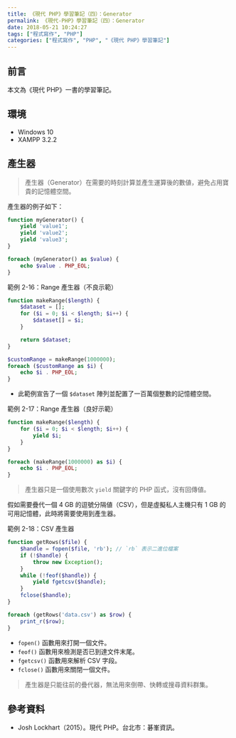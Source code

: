 ```yaml
---
title: 《現代 PHP》學習筆記（四）：Generator
permalink: 《現代-PHP》學習筆記（四）：Generator
date: 2018-05-21 10:24:27
tags: ["程式寫作", "PHP"]
categories: ["程式寫作", "PHP", "《現代 PHP》學習筆記"]
---
```


## 前言

本文為《現代 PHP》一書的學習筆記。

## 環境

- Windows 10
- XAMPP 3.2.2

## 產生器

> 產生器（Generator）在需要的時刻計算並產生運算後的數値，避免占用寶貴的記憶體空間。

產生器的例子如下：

```PHP
function myGenerator() {
    yield 'value1';
    yield 'value2';
    yield 'value3';
}

foreach (myGenerator() as $value) {
    echo $value . PHP_EOL;
}
```

範例 2-16：Range 產生器（不良示範）

```PHP
function makeRange($length) {
    $dataset = [];
    for ($i = 0; $i < $length; $i++) {
        $dataset[] = $i;
    }

    return $dataset;
}

$customRange = makeRange(1000000);
foreach ($customRange as $i) {
    echo $i . PHP_EOL;
}
```

- 此範例宣告了一個 `$dataset` 陣列並配置了一百萬個整數的記憶體空間。

範例 2-17：Range 產生器（良好示範）

```PHP
function makeRange($length) {
    for ($i = 0; $i < $length; $i++) {
        yield $i;
    }
}

foreach (makeRange(1000000) as $i) {
    echo $i . PHP_EOL;
}
```

> 產生器只是一個使用數次 `yield` 關鍵字的 PHP 函式，沒有回傳値。

假如需要疊代一個 4 GB 的逗號分隔値（CSV），但是虛擬私人主機只有 1 GB 的可用記憶體，此時將需要使用到產生器。

範例 2-18：CSV 產生器

```PHP
function getRows($file) {
    $handle = fopen($file, 'rb'); // `rb` 表示二進位檔案
    if (!$handle) {
        throw new Exception();
    }
    while (!feof($handle)) {
        yield fgetcsv($handle);
    }
    fclose($handle);
}

foreach (getRows('data.csv') as $row) {
    print_r($row);
}
```

- `fopen()` 函數用來打開一個文件。
- `feof()` 函數用來檢測是否已到達文件末尾。
- `fgetcsv()` 函數用來解析 CSV 字段。
- `fclose()` 函數用來關閉一個文件。

> 產生器是只能往前的疊代器，無法用來倒帶、快轉或搜尋資料群集。

## 參考資料

- Josh Lockhart（2015）。現代 PHP。台北市：碁峯資訊。
